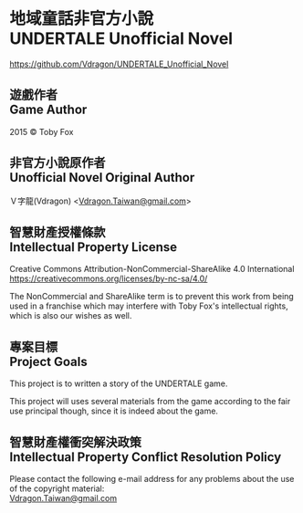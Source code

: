 # 地域童話非官方小說<br />UNDERTALE Unofficial Novel
<https://github.com/Vdragon/UNDERTALE_Unofficial_Novel>

## 遊戲作者<br />Game Author
2015 © Toby Fox

## 非官方小說原作者<br />Unofficial Novel Original Author
Ｖ字龍(Vdragon) &lt;<Vdragon.Taiwan@gmail.com>&gt;

## 智慧財產授權條款<br />Intellectual Property License
Creative Commons Attribution-NonCommercial-ShareAlike 4.0 International  
<https://creativecommons.org/licenses/by-nc-sa/4.0/>

The NonCommercial and ShareAlike term is to prevent this work from being used in a franchise which may interfere with Toby Fox's intellectual rights, which is also our wishes as well.

## 專案目標<br />Project Goals
This project is to written a story of the UNDERTALE game.

This project will uses several materials from the game according to the fair use principal though, since it is indeed about the game.

## 智慧財產權衝突解決政策<br />Intellectual Property Conflict Resolution Policy
Please contact the following e-mail address for any problems about the use of the copyright material:  
<Vdragon.Taiwan@gmail.com>